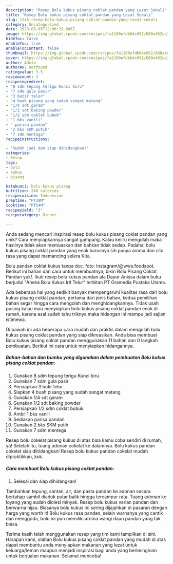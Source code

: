 ```yaml
---
description: "Resep Bolu kukus pisang coklat pandan yang Lezat Sekali"
title: "Resep Bolu kukus pisang coklat pandan yang Lezat Sekali"
slug: 1245-resep-bolu-kukus-pisang-coklat-pandan-yang-lezat-sekali
category: Uncategorized
date: 2023-03-05T12:00:29.606Z
image: https://img-global.cpcdn.com/recipes/fa1160efdb64c092/680x482cq70/bolu-kukus-pisang-coklat-pandan-foto-resep-utama.jpg
hideToc: false
enableToc: true
enableTocContent: false
thumbnail: https://img-global.cpcdn.com/recipes/fa1160efdb64c092/680x482cq70/bolu-kukus-pisang-coklat-pandan-foto-resep-utama.jpg
cover: https://img-global.cpcdn.com/recipes/fa1160efdb64c092/680x482cq70/bolu-kukus-pisang-coklat-pandan-foto-resep-utama.jpg
author: Admin
authorAv: notfound
ratingvalue: 3.5
reviewcount: 3
recipeingredient:
- "8 sdm tepung terigu Kunci biru"
- "7 sdm gula pasir"
- "3 butir telor"
- "4 buah pisang yang sudah sangat matang"
- "1/4 sdt garam"
- "1/2 sdt baking powder"
- "1/2 sdm coklat bubuk"
- "1 bks vanili"
- " parisa pandan"
- "2 bks SKM putih"
- "7 sdm mentega"
recipeinstructions:

- "Sudah jadi dan siap dihidangkan!"
categories:
- Resep
tags:
- bolu
- kukus
- pisang

katakunci: bolu kukus pisang 
nutrition: 248 calories
recipecuisine: Indonesian
preptime: "PT38M"
cooktime: "PT54M"
recipeyield: "3"
recipecategory: Dinner

---
```





Anda sedang mencari inspirasi resep bolu kukus pisang coklat pandan yang unik? Cara menyiapkannya sangat gampang. Kalau keliru mengolah maka hasilnya tidak akan memuaskan dan bahkan tidak sedap. Padahal bolu kukus pisang coklat pandan yang enak harusnya sih punya aroma dan cita rasa yang dapat memancing selera Kita.





Bolu pandan coklat kukus tanpa dcc. foto: Instagram/@wws.foodspot. Berikut ini bahan dan cara untuk membuatnya, bikin Bolu Pisang Coklat Pandan yuk!. Ikuti resep bolu kukus pandan ala Dapur Anissa dalam buku berjudul &#34;Aneka Bolu Kukus Irit Telur&#34; terbitan PT Gramedia Pustaka Utama.

Ada beberapa hal yang sedikit banyak mempengaruhi kualitas rasa dari bolu kukus pisang coklat pandan, pertama dari jenis bahan, kedua pemilihan bahan segar hingga cara mengolah dan menghidangkannya. Tidak usah pusing kalau mau menyiapkan bolu kukus pisang coklat pandan enak di rumah, karena asal sudah tahu triknya maka hidangan ini mampu jadi sajian istimewa.






Di bawah ini ada beberapa cara mudah dan praktis dalam mengolah bolu kukus pisang coklat pandan yang siap dikreasikan. Anda bisa membuat Bolu kukus pisang coklat pandan menggunakan 11 bahan dan 0 langkah pembuatan. Berikut ini cara untuk menyiapkan hidangannya.

<!--inarticleads1-->

##### Bahan-bahan dan bumbu yang digunakan dalam pembuatan Bolu kukus pisang coklat pandan:

1. Gunakan 8 sdm tepung terigu Kunci biru
1. Gunakan 7 sdm gula pasir
1. Persiapkan 3 butir telor
1. Siapkan 4 buah pisang yang sudah sangat matang
1. Gunakan 1/4 sdt garam
1. Gunakan 1/2 sdt baking powder
1. Persiapkan 1/2 sdm coklat bubuk
1. Ambil 1 bks vanili
1. Sediakan  parisa pandan
1. Gunakan 2 bks SKM putih
1. Gunakan 7 sdm mentega


Resep bolu cokelat pisang kukus di atas bisa kamu coba sendiri di rumah, ya! Setelah itu, tuang adonan cokelat ke dalamnya. Bolu kukus pandan cokelat siap dihidangkan! Resep bolu kukus pandan cokelat mudah dipraktikkan, kok. 

<!--inarticleads2-->

##### Cara membuat Bolu kukus pisang coklat pandan:


1. Selesai dan siap dihidangkan!

Tambahkan tepung, santan, air, dan pasta pandan ke adonan secara bertahap sambil diaduk putar balik hingga tercampur rata. Tuang adonan ke loyang yang sudah diolesi minyak. Resep bolu kukus varian pandan dan berwarna hijau. Biasanya bolu kukus ini sering dijajahkan di pasaran dengan harga yang worth it! Bolu kukus rasa pandan, selain warnanya yang cantik dan menggoda, bolu ini pun memiliki aroma wangi daun pandan yang tak biasa. 

Terima kasih telah menggunakan resep yang tim kami tampilkan di sini. Harapan kami, olahan Bolu kukus pisang coklat pandan yang mudah di atas dapat membantu anda menyiapkan makanan yang lezat untuk keluarga/teman maupun menjadi inspirasi bagi anda yang berkeinginan untuk berjualan makanan. Selamat mencoba!
